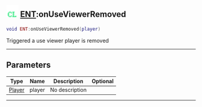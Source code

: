 ## <img src="../../.gitbook/assets/client.png" width="32" height="32" /> [ENT](../ent/README.md):onUseViewerRemoved

```lua
void ENT:onUseViewerRemoved(player)
```

Triggered a use viewer player is removed<br>

-----------------
## Parameters

| Type   | Name | Description | Optional |
| ------ | ---- | ----------- | -------: |
| [Player](../player/README.md) | player | No description |  |


--------
